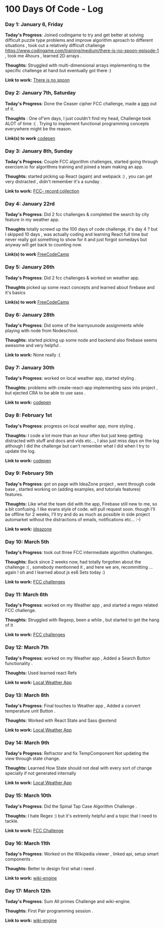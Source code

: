 # 100 Days Of Code - Log

### Day 1: January 6, Friday

[//]: # (This is also a comment.)

**Today's Progress**: Joined codingame to try and get better at solving difficult puzzle type problems and improve algorithm aproach to different situations , took out a relatively difficult challenge https://www.codingame.com/training/medium/there-is-no-spoon-episode-1  , took me 4hours , learned 2D arrays .

**Thoughts:** Struggled with multi-dimensional arrays implementing to the specific challenge at hand but eventually got there :)

**Link to work:** [There is no spoon](https://www.codingame.com/training/medium/there-is-no-spoon-episode-1)


### Day 2: January 7th, Saturday 

**Today's Progress**: Done the Ceaser cipher FCC challenge, made a [pen](http://codepen.io/skhamoud/full/ZLGwbe) out of it.

**Thoughts** : One of'em days, I just couldn't find my head, Challenge took ALOT of time :( . Trying to implement functional programming concepts everywhere might be the reason.

**Link(s) to work**
[codepen](http://codepen.io/skhamoud/full/ZLGwbe)


### Day 3: January 8th, Sunday

**Today's Progress**: Couple FCC algorithm challenges, started going through exercism.io for algorithms training and joined a team making an app.

**Thoughts:**  started picking up React (again) and webpack :) , you can get very distracted , didn't remember it's a sunday .

**Link to work:** [FCC- record collection](https://www.freecodecamp.com/challenges/record-collection)


### Day 4: January 22rd

**Today's Progress**: Did 2 fcc challenges & completed the search by city feature in my weather app.

**Thoughts**  totally screwd up the 100 days of code challenge, it's day 4 ? but I skipped 10 days , was actually coding and learning React full time but never really got something to show for it and just forgot somedays but anyway will get back to counting now.

**Link(s) to work**
[FreeCodeCamp](https://www.freecodecamp.com/challenges/wherefore-art-thou#?solution=%2F*jshint%20esversion%3A6%20*%2F%0Afunction%20whatIsInAName(collection%2C%20source)%20%7B%0A%20%20var%20sourceProps%20%3D%20Object.keys(source)%3B%0A%20%20%2F%2F%20function%20checks%20if%20object%20has%20this%20prop%20and%20value%0A%20%20function%20hasPropsAndVals(obj)%20%7B%0A%20%20%20%20let%20_hasProps%20%3D%20true%3B%0A%20%20%20%20sourceProps.map(prop%20%3D%3E%20%7B%0A%20%20%20%20%20%20if(!obj.hasOwnProperty(prop)%20%7C%7C%20obj%5Bprop%5D!%3D%3Dsource%5Bprop%5D)%20%7B%0A%20%20%20%20%20%20%20%20_hasProps%20%3D%20false%3B%0A%20%20%20%20%20%20%7D%0A%20%20%20%20%7D)%3B%0A%20%20%20%20return%20_hasProps%3B%0A%20%20%7D%0A%20%20var%20arr%20%3D%20collection.filter(hasPropsAndVals)%3B%0A%20%20return%20arr%3B%0A%7D)


### Day 5: January 26th

**Today's Progress**: Did 2 fcc challenges & worked on weather app.

**Thoughts**  picked up some react concepts and learned about firebase and it's basics

**Link(s) to work**
[FreeCodeCamp](https://www.freecodecamp.com/challenges/pig-latin#?solution=function%20isVowel(letter)%7B%0A%20%20%20%20var%20vowels%20%3D%20%5B%22a%22%2C%22e%22%2C%22i%22%2C%22o%22%2C%22u%22%2C%22y%22%5D%3B%0A%20%20%20%20var%20_isVowel%20%3D%20false%3B%0A%20%20%20%20for(let%20i%3D0%3Bi%3Cvowels.length%3B%20i%2B%2B)%20%7B%0A%20%20%20%20%20%20if(letter%3D%3D%3Dvowels%5Bi%5D)%7B%0A%20%20%20%20%20%20%20%20_isVowel%3Dtrue%3B%0A%20%20%20%20%20%20%20%20break%3B%0A%20%20%20%20%20%20%7D%0A%20%20%20%20%7D%0A%20%20%20%20return%20_isVowel%3B%0A%7D%0Afunction%20translatePigLatin(str)%20%7B%0A%20%20var%20result%20%3D%20str%3B%0A%20%20if%20(isVowel(str.charAt(0)))%20result%2B%3D%22way%22%3B%0A%20%20else%7B%0A%20%20%20%20var%20firstVowelIndex%20%3D%20str.split(%22%22).findIndex(function%20getFirstVowel(letter)%7B%0A%20%20%20%20%20%20return%20isVowel(letter)%3B%0A%20%20%20%20%7D)%3B%0A%20%20%20%20var%20lastPart%20%3D%20%20str.substr(firstVowelIndex)%3B%0A%20%20%20%20var%20consCluster%20%3D%20%5B...str%5D.splice(0%2CfirstVowelIndex).join(%27%27)%3B%0A%20%20%20%20result%20%3D%20lastPart%2BconsCluster%2B%22ay%22%3B%0A%20%20%7D%0A%20%20%20return%20result%3B%0A%7D%0A%2F%2FTODO%3A%20refractor%20with%20Regex%0AtranslatePigLatin(%22consonant%22)%3B%0A)


### Day 6: January 28th

**Today's Progress**: Did some of the learnyounode assignments while playing with node from Nodeschool. 

**Thoughts:**  started picking up some node and backend also firebase seems awesome and very helpful  .

**Link to work:** None really :(


### Day 7: January 30th

**Today's Progress**: worked on local weather app, started styling . 

**Thoughts:**  problems with create-react-app implementing sass into project , but ejected CRA to be able to use sass  .

**Link to work:** [codepen](http://codepen.io/skhamoud/full/pRayBm/)


### Day 8: February 1st

**Today's Progress**: progress on local weather app, more styling . 

**Thoughts:**  I code a lot more than an hour often but just keep getting distracted with stuff and docs and vids etc..., I also just miss days on the log although I did the challenge but can't remember what I did when I try to update the log.

**Link to work:** [codepen](http://codepen.io/skhamoud/full/pRayBm/)


### Day 9: February 5th

**Today's Progress**: got on page with IdeaZone project , went through code base , started working on (adding examples, and tutorials features) features. 

**Thoughts:**  Like what the team did with the app, Firebase still new to me, so a bit confusing.
 I like evans style of code. will pull request soon. 
 though I'll be offline for 2 weeks, I'll try and do as much as possible in side project automarket without the distractions of emails, notifications etc...  :-)

**Link to work:** [ideazone](https://github.com/skhamoud/IdeaZone)

### Day 10: March 5th

**Today's Progress**: took out three FCC intermediate algorithm challenges. 

**Thoughts:**  Back since 2 weeks now, had totally forgotten about the challenge :( , somebody mentionned it , and here we are, recommitting ... again ! oh and I learned about js es6 Sets today :)

**Link to work:** [FCC challenges](https://freecodecamp.com/skhamoud/)


### Day 11: March 6th

**Today's Progress**: worked on my Weather app , and started a regex related FCC challenge. 

**Thoughts:** Struggled with Regexp, been a while , but started to get the hang of it 

**Link to work:** [FCC challenges](https://freecodecamp.com/skhamoud/)


### Day 12: March 7th

**Today's Progress**: worked on my Weather app , Added a Search Button functionality . 

**Thoughts:** Used learned react Refs 

**Link to work:** [Local Weather App](http://codepen.io/skhamoud/pen/pRayBm?editors=0100)


### Day 13: March 8th

**Today's Progress**: Final touches to Weather app , Added a convert temperature unit Button . 

**Thoughts:** Worked with React State and Sass @extend

**Link to work:** [Local Weather App](http://codepen.io/skhamoud/full/pRayBm/)


### Day 14: March 9th

**Today's Progress**: Refractor and fix TempComponent Not updating the view through state change. 

**Thoughts:** Learned How State should not deal with every sort of change specially if not generated internally

**Link to work:** [Local Weather App](http://codepen.io/skhamoud/full/pRayBm/)


### Day 15: March 10th

**Today's Progress**: Did the Spinal Tap Case Algorithm Challenge . 

**Thoughts:** I hate Regex :) but it's extremly helpful and a topic that I need to tackle.

**Link to work:** [FCC Challenge](https://www.freecodecamp.com/challenges/spinal-tap-case#?solution=%2F*jshint%20esversion%3A6*%2F%0Afunction%20spinalCase(str)%20%7B%0A%20%20console.log(str.split(%2F(%3F%3D%5BA-Z%5D)%7C%5B%5CW_%5D%2Fg).join(%22-%22).toLowerCase())%3B%0A%7D%0A%0AspinalCase('this_Is-SpinalCase%20iI')%3B%0A)

### Day 16: March 11th

**Today's Progress**: Worked on the Wikipedia viewer , linked api, setup smart components . 

**Thoughts:** Better to design first what i need .

**Link to work:** [wiki-engine](https://github.com/skhamoud/wiki-engine)


### Day 17: March 12th

**Today's Progress**: Sum All primes Challenge and wiki-engine. 

**Thoughts:** First Pair programming session .

**Link to work:** [wiki-engine](https://github.com/skhamoud/wiki-engine)

